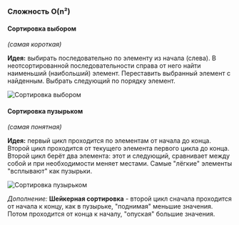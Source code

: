 ### Сложность O(n²)
#### Сортировка выбором
_(самая короткая)_

**Идея:** выбирать последовательно по элементу из начала (слева). В неотсортированной последовательности справа от него найти наименьший (наибольший) элемент. Переставить выбранный элемент с найденным. Выбрать следующий по порядку элемент.

![Сортировка выбором](http://algolist.manual.ru/sort/gif/4.gif)

#### Сортировка пузырьком
_(самая понятная)_

**Идея:** первый цикл проходится по элементам от начала до конца. Второй цикл проходится от текущего элемента первого цикла до конца. Второй цикл берёт два элемента: этот и следующий, сравнивает между собой и при необходимости меняет местами. Самые "лёгкие" элементы "всплывают" как пузырьки.

![Сортировка пузырьком](http://algolist.manual.ru/sort/gif/7.gif)

_Дополнение:_ **Шейкерная сортировка** - второй цикл сначала проходится от начала к концу, как в пузырьке, "поднимая" меньшие значения. Потом проходится от конца к началу, "опуская" большие значения.
